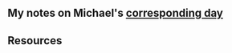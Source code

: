 ## My notes on Michael's [corresponding day](https://www.90daysofdevops.com/2022/day57/)


## Resources

